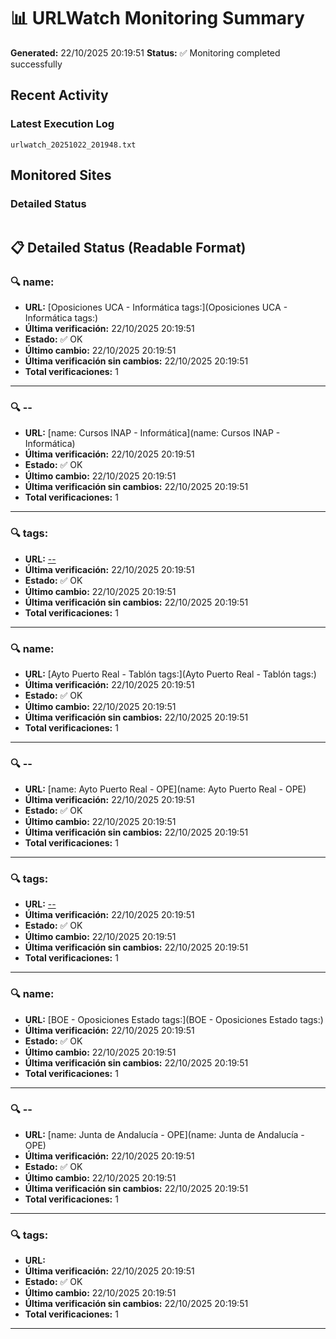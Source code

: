 # 📊 URLWatch Monitoring Summary

**Generated:** 22/10/2025 20:19:51
**Status:** ✅ Monitoring completed successfully

## Recent Activity

### Latest Execution Log
`urlwatch_20251022_201948.txt`

## Monitored Sites

### Detailed Status
```
```

## 📋 Detailed Status (Readable Format)

### 🔍 name:

- **URL:** [Oposiciones UCA - Informática	tags:](Oposiciones UCA - Informática	tags:)
- **Última verificación:** 22/10/2025 20:19:51
- **Estado:** ✅ OK
- **Último cambio:** 22/10/2025 20:19:51
- **Última verificación sin cambios:** 22/10/2025 20:19:51
- **Total verificaciones:** 1

---

### 🔍 --

- **URL:** [name: Cursos INAP - Informática](name: Cursos INAP - Informática)
- **Última verificación:** 22/10/2025 20:19:51
- **Estado:** ✅ OK
- **Último cambio:** 22/10/2025 20:19:51
- **Última verificación sin cambios:** 22/10/2025 20:19:51
- **Total verificaciones:** 1

---

### 🔍 tags:

- **URL:** [--](--)
- **Última verificación:** 22/10/2025 20:19:51
- **Estado:** ✅ OK
- **Último cambio:** 22/10/2025 20:19:51
- **Última verificación sin cambios:** 22/10/2025 20:19:51
- **Total verificaciones:** 1

---

### 🔍 name:

- **URL:** [Ayto Puerto Real - Tablón	tags:](Ayto Puerto Real - Tablón	tags:)
- **Última verificación:** 22/10/2025 20:19:51
- **Estado:** ✅ OK
- **Último cambio:** 22/10/2025 20:19:51
- **Última verificación sin cambios:** 22/10/2025 20:19:51
- **Total verificaciones:** 1

---

### 🔍 --

- **URL:** [name: Ayto Puerto Real - OPE](name: Ayto Puerto Real - OPE)
- **Última verificación:** 22/10/2025 20:19:51
- **Estado:** ✅ OK
- **Último cambio:** 22/10/2025 20:19:51
- **Última verificación sin cambios:** 22/10/2025 20:19:51
- **Total verificaciones:** 1

---

### 🔍 tags:

- **URL:** [--](--)
- **Última verificación:** 22/10/2025 20:19:51
- **Estado:** ✅ OK
- **Último cambio:** 22/10/2025 20:19:51
- **Última verificación sin cambios:** 22/10/2025 20:19:51
- **Total verificaciones:** 1

---

### 🔍 name:

- **URL:** [BOE - Oposiciones Estado	tags:](BOE - Oposiciones Estado	tags:)
- **Última verificación:** 22/10/2025 20:19:51
- **Estado:** ✅ OK
- **Último cambio:** 22/10/2025 20:19:51
- **Última verificación sin cambios:** 22/10/2025 20:19:51
- **Total verificaciones:** 1

---

### 🔍 --

- **URL:** [name: Junta de Andalucía - OPE](name: Junta de Andalucía - OPE)
- **Última verificación:** 22/10/2025 20:19:51
- **Estado:** ✅ OK
- **Último cambio:** 22/10/2025 20:19:51
- **Última verificación sin cambios:** 22/10/2025 20:19:51
- **Total verificaciones:** 1

---

### 🔍 tags:

- **URL:** []()
- **Última verificación:** 22/10/2025 20:19:51
- **Estado:** ✅ OK
- **Último cambio:** 22/10/2025 20:19:51
- **Última verificación sin cambios:** 22/10/2025 20:19:51
- **Total verificaciones:** 1

---

